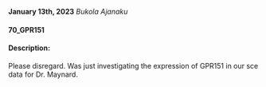 **January 13th, 2023**
*Bukola Ajanaku*

#### 70_GPR151 ####

#### Description: ####
Please disregard. Was just investigating the expression of GPR151 in our sce data for Dr. Maynard.
